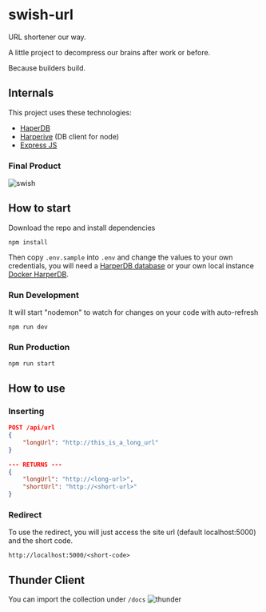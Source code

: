 # swish-url
URL shortener our way.

A little project to decompress our brains after work or before. 

Because builders build. 

## Internals
This project uses these technologies:
* [HaperDB](https://harperdb.io/)
* [Harperive](https://chandan-24.github.io/Harperive/) (DB client for node)
* [Express JS](https://expressjs.com/)


### Final Product

![swish](![image](https://user-images.githubusercontent.com/3372909/124412853-6dbfab80-dd1d-11eb-9ab8-b2586d8dd321.png))

## How to start
Download the repo and install dependencies
```shell
npm install
```
Then copy `.env.sample` into `.env` and change the values to your own credentials, you will need a [HarperDB database](https://harperdb.io/product/harperdb-cloud/) or your own local instance [Docker HarperDB](https://hub.docker.com/r/harperdb/hdb).

### Run Development
It will start "nodemon" to watch for changes on your code with auto-refresh
```shell
npm run dev
```

### Run Production
```shell
npm run start
```

## How to use
### Inserting

```json
POST /api/url
{
    "longUrl": "http://this_is_a_long_url"
}

--- RETURNS ---
{
    "longUrl": "http://<long-url>",
    "shortUrl": "http://<short-url>"
}
```

### Redirect
To use the redirect, you will just access the site url (default localhost:5000) and the short code.
```
http://localhost:5000/<short-code>
```

## Thunder Client
You can import the collection under `/docs`
![thunder](https://user-images.githubusercontent.com/3884823/124386367-0a476680-dca8-11eb-8fae-76d22bdda0e4.png)
